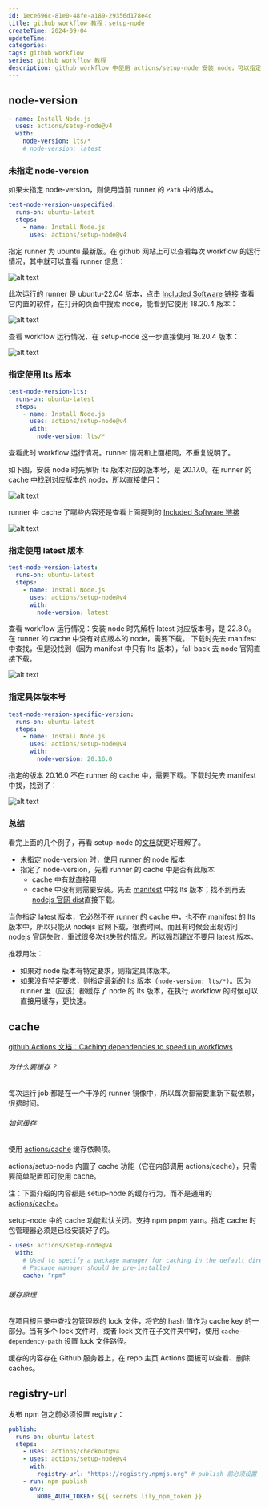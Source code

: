 ```yaml
---
id: 1ece696c-81e0-48fe-a189-29356d178e4c
title: github workflow 教程：setup-node
createTime: 2024-09-04
updateTime:
categories:
tags: github workflow
series: github workflow 教程
description: github workflow 中使用 actions/setup-node 安装 node，可以指定 node 版本（推荐 lts），可以设置 cache 缓存依赖项，发布 npm 包前必须设置 registry-url
---
```


## node-version

```yml
- name: Install Node.js
  uses: actions/setup-node@v4
  with:
    node-version: lts/*
    # node-version: latest
```

### 未指定 node-version

如果未指定 node-version，则使用当前 runner 的 `Path` 中的版本。

```yml
test-node-version-unspecified:
  runs-on: ubuntu-latest
  steps:
    - name: Install Node.js
      uses: actions/setup-node@v4
```

指定 runner 为 ubuntu 最新版。在 github 网站上可以查看每次 workflow 的运行情况，其中就可以查看 runner 信息：

![alt text](../post-assets/b5a7caac-53d5-4cd7-af04-6c1893a26bd5.png)

此次运行的 runner 是 ubuntu-22.04 版本，点击 [Included Software 链接](https://github.com/actions/runner-images/blob/ubuntu22/20240825.1/images/ubuntu/Ubuntu2204-Readme.md) 查看它内置的软件，在打开的页面中搜索 node，能看到它使用 18.20.4 版本：

![alt text](../post-assets/0200620b-b930-4d5f-a6c1-ec72ea99c7e0.png)

查看 workflow 运行情况，在 setup-node 这一步直接使用 18.20.4 版本：

![alt text](../post-assets/62c6d8e3-2da8-4e29-bb7c-4c0a875824de.png)

### 指定使用 lts 版本

```yml
test-node-version-lts:
  runs-on: ubuntu-latest
  steps:
    - name: Install Node.js
      uses: actions/setup-node@v4
      with:
        node-version: lts/*
```

查看此时 workflow 运行情况。runner 情况和上面相同，不重复说明了。

如下图，安装 node 时先解析 lts 版本对应的版本号，是 20.17.0。在 runner 的 cache 中找到对应版本的 node，所以直接使用：

![alt text](../post-assets/141c46ec-4ab1-43ce-ab40-a998b296c95b.png)

runner 中 cache 了哪些内容还是查看上面提到的 [Included Software 链接](https://github.com/actions/runner-images/blob/ubuntu22/20240825.1/images/ubuntu/Ubuntu2204-Readme.md)

![alt text](../post-assets/a57d1a82-19d8-4fc1-a879-6ea556a68179.png)

### 指定使用 latest 版本

```yml
test-node-version-latest:
  runs-on: ubuntu-latest
  steps:
    - name: Install Node.js
      uses: actions/setup-node@v4
      with:
        node-version: latest
```

查看 workflow 运行情况：安装 node 时先解析 latest 对应版本号，是 22.8.0。在 runner 的 cache 中没有对应版本的 node，需要下载。
下载时先去 manifest 中查找，但是没找到（因为 manifest 中只有 lts 版本），fall back 去 node 官网直接下载。

![alt text](../post-assets/94a84227-4c28-4fd6-89fc-32708df89dea.png)

### 指定具体版本号

```yml
test-node-version-specific-version:
  runs-on: ubuntu-latest
  steps:
    - name: Install Node.js
      uses: actions/setup-node@v4
      with:
        node-version: 20.16.0
```

指定的版本 20.16.0 不在 runner 的 cache 中，需要下载。下载时先去 manifest 中找，找到了：

![alt text](../post-assets/128b2a55-61cb-468f-bcc1-65a46bbc8d4d.png)

### 总结

看完上面的几个例子，再看 setup-node 的[文档](https://github.com/actions/setup-node?tab=readme-ov-file#usage)就更好理解了。

- 未指定 node-version 时，使用 runner 的 node 版本
- 指定了 node-version，先看 runner 的 cache 中是否有此版本
  - cache 中有就直接用
  - cache 中没有则需要安装。先去 [manifest](https://github.com/actions/node-versions) 中找 lts 版本；找不到再去 [nodejs 官网 dist](https://nodejs.org/dist/)直接下载。

当你指定 latest 版本，它必然不在 runner 的 cache 中，也不在 manifest 的 lts 版本中，所以只能从 nodejs 官网下载，很费时间。而且有时候会出现访问 nodejs 官网失败，重试很多次也失败的情况。所以强烈建议不要用 latest 版本。

推荐用法：

- 如果对 node 版本有特定要求，则指定具体版本。
- 如果没有特定要求，则指定最新的 lts 版本（`node-version: lts/*`）。因为 runner 里（应该）都缓存了 node 的 lts 版本，在执行 workflow 的时候可以直接用缓存，更快速。

## cache

[github Actions 文档：Caching dependencies to speed up workflows](https://docs.github.com/en/actions/writing-workflows/choosing-what-your-workflow-does/caching-dependencies-to-speed-up-workflows)

###### 为什么要缓存？

每次运行 job 都是在一个干净的 runner 镜像中，所以每次都需要重新下载依赖，很费时间。

###### 如何缓存

使用 [actions/cache](https://github.com/actions/cache) 缓存依赖项。

actions/setup-node 内置了 cache 功能（它在内部调用 actions/cache），只需要简单配置即可使用 cache。

注：下面介绍的内容都是 setup-node 的缓存行为，而不是通用的 [actions/cache](https://github.com/actions/cache)。

setup-node 中的 cache 功能默认关闭。支持 npm pnpm yarn。指定 cache 时包管理器必须是已经安装好了的。

```yml
- uses: actions/setup-node@v4
  with:
    # Used to specify a package manager for caching in the default directory. Supported values: npm, yarn, pnpm.
    # Package manager should be pre-installed
    cache: "npm"
```

###### 缓存原理

在项目根目录中查找包管理器的 lock 文件，将它的 hash 值作为 cache key 的一部分。当有多个 lock 文件时，或者 lock 文件在子文件夹中时，使用 `cache-dependency-path` 设置 lock 文件路径。

缓存的内容存在 Github 服务器上，在 repo 主页 Actions 面板可以查看、删除 caches。

## registry-url

发布 npm 包之前必须设置 registry：

```yml
publish:
  runs-on: ubuntu-latest
  steps:
    - uses: actions/checkout@v4
    - uses: actions/setup-node@v4
      with:
        registry-url: "https://registry.npmjs.org" # publish 前必须设置 registry
    - run: npm publish
      env:
        NODE_AUTH_TOKEN: ${{ secrets.lily_npm_token }}
```
